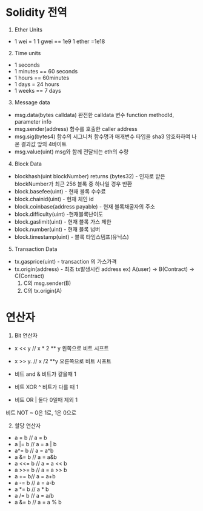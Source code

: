  # Solidity 전역 

 1. Ether Units
- 1 wei = 1
1 gwei == 1e9
1 ether =1e18

 2. Time units

- 1 seconds
- 1 minutes == 60 seconds
- 1 hours == 60minutes
- 1 days = 24 hours
- 1 weeks == 7 days

 3. Message data

- msg.data(bytes calldata)
    완전한 calldata 변수
    function methodId, parameter info
- msg.sender(address)
    함수를 호출한 caller address
- msg.sig(bytes4)
    함수의 시그니처
    함수명과 매개변수 타입을 sha3 암호화하여 나온 결과값 앞의 4바이트
- msg.value(uint)
    msg와 함께 전달되는 eth의 수량

 4. Block Data

 - blockhash(uint blockNumber) returns (bytes32) - 인자로 받은 blockNumber가 최근 256 블록 중 하나일 경우 반환
 - block.basefee(uint) - 현재 블록 수수료
 - block.chainid(uint) - 현재 체인 id
 - block.coinbase(address payable) - 현재 블록채굴자의 주소
 - block.difficulty(uint) -현재블록난이도
 - block.gaslimit(uint) - 현재 블록 가스 제한
 - block.number(uint) - 현재 블록 넘버
 - block.timestamp(uint) - 블록 타임스탬프(유닉스)

 5. Transaction Data
 - tx.gasprice(uint) - transaction 의 가스가격
 - tx.origin(address) - 최초 tx발생시킨 address
    ex) A(user) -> B(Contract) -> C(Contract)
    1. C의 msg.sender(B)
    2. C의 tx.origin(A)


# 연산자

1. Bit 연산자

- x << y  // x * 2 ** y
왼쪽으로 비트 시프트 

- x >> y. // x /2 **y
오른쪽으로 비트 시프트

- 비트 and &
비트가 같을때 1

- 비트 XOR ^
비트가 다를 때 1

- 비트 OR |
둘다 0일때 제외 1

비트 NOT ~
0은 1로, 1은 0으로


2. 할당 연산자

- a = b // a = b
- a |= b // a = a | b
- a^= b // a = a^b
- a &= b // a = a&b
- a <<= b // a = a << b
- a >>= b // a = a >> b
- a += b// a = a+b
- a -= b // a = a-b
- a *= b // a * b
- a /= b // a = a/b
- a &= b // a = a % b

